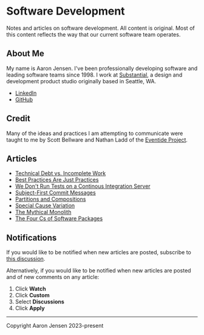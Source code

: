 # Software Development

Notes and articles on software development. All content is original. Most of
this content reflects the way that our current software team operates.

## About Me

My name is Aaron Jensen. I've been professionally developing software and
leading software teams since 1998. I work at
[Substantial](https://substantial.com/), a design and development product studio
originally based in Seattle, WA.

- [LinkedIn](https://www.linkedin.com/in/aaronjensen/)
- [GitHub](https://github.com/aaronjensen)

## Credit

Many of the ideas and practices I am attempting to communicate were taught to me
by Scott Bellware and Nathan Ladd of the [Eventide
Project](https://eventide-project.org/).

## Articles

- [Technical Debt vs. Incomplete Work](technical-debt-vs-incomplete-work.md)
- [Best Practices Are Just Practices](best-practices.md)
- [We Don't Run Tests on a Continous Integration Server](continuous-integration.md)
- [Subject-First Commit Messages](commit-messages.md)
- [Partitions and Compositions](partitions-and-compositions.md)
- [Special Cause Variation](special-variation.md)
- [The Mythical Monolith](monoliths.md)
- [The Four Cs of Software Packages](packages.md)

## Notifications

If you would like to be notified when new articles are posted, subscribe to [this discussion](https://github.com/aaronjensen/software-development/discussions/8).

Alternatively, if you would like to be notified when new articles are posted and of new comments on any article:

1. Click **Watch**
2. Click **Custom**
3. Select **Discussions**
4. Click **Apply**

---

Copyright Aaron Jensen 2023-present
